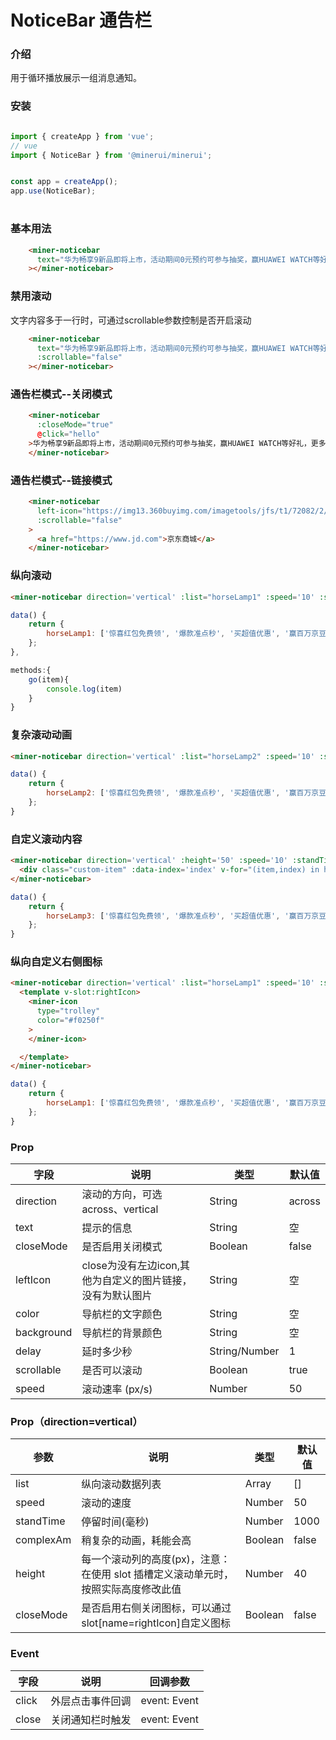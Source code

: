 # NoticeBar 通告栏

### 介绍 


用于循环播放展示一组消息通知。


### 安装

```javascript

import { createApp } from 'vue';
// vue
import { NoticeBar } from '@minerui/minerui';


const app = createApp();
app.use(NoticeBar);

```

#
### 基本用法

```html
    <miner-noticebar
      text="华为畅享9新品即将上市，活动期间0元预约可参与抽奖，赢HUAWEI WATCH等好礼，更多产品信息请持续关注！"
    ></miner-noticebar>
```
### 禁用滚动
文字内容多于一行时，可通过scrollable参数控制是否开启滚动
```html
    <miner-noticebar
      text="华为畅享9新品即将上市，活动期间0元预约可参与抽奖，赢HUAWEI WATCH等好礼，更多产品信息请持续关注！"
      :scrollable="false"
    ></miner-noticebar>
```
### 通告栏模式--关闭模式
```html
    <miner-noticebar
      :closeMode="true"
      @click="hello"
    >华为畅享9新品即将上市，活动期间0元预约可参与抽奖，赢HUAWEI WATCH等好礼，更多产品信息请持续关注！
    </miner-noticebar>
```
### 通告栏模式--链接模式
```html
    <miner-noticebar
      left-icon="https://img13.360buyimg.com/imagetools/jfs/t1/72082/2/3006/1197/5d130c8dE1c71bcd6/e48a3b60804c9775.png"
      :scrollable="false"
    >
      <a href="https://www.jd.com">京东商城</a>
    </miner-noticebar>
```

### 纵向滚动

```html
<miner-noticebar direction='vertical' :list="horseLamp1" :speed='10' :standTime='1000'  @click='go' :closeMode="true"></miner-noticebar>
```
```javascript
data() {
    return {
        horseLamp1: ['惊喜红包免费领', '爆款准点秒', '买超值优惠', '赢百万京豆'],
    };
},

methods:{
    go(item){
        console.log(item)
    }
}
```


### 复杂滚动动画

```html
<miner-noticebar direction='vertical' :list="horseLamp2" :speed='10' :standTime='2000' :complexAm='true'></miner-noticebar>
```
```javascript
data() {
    return {
        horseLamp2: ['惊喜红包免费领', '爆款准点秒', '买超值优惠', '赢百万京豆'],
    };
}
```

### 自定义滚动内容

```html
<miner-noticebar direction='vertical' :height='50' :speed='10' :standTime='1000' :list="[]"  @close='go'>
  <div class="custom-item" :data-index='index' v-for="(item,index) in horseLamp3" :key="index">{{item}}</div>
</miner-noticebar>
```
```javascript
data() {
    return {
        horseLamp3: ['惊喜红包免费领', '爆款准点秒', '买超值优惠', '赢百万京豆'],
    };
}
```


### 纵向自定义右侧图标

```html
<miner-noticebar direction='vertical' :list="horseLamp1" :speed='10' :standTime='1000' >
  <template v-slot:rightIcon>
    <miner-icon 
      type="trolley" 
      color="#f0250f"
    >
    </miner-icon>

  </template>
</miner-noticebar>
```
```javascript
data() {
    return {
        horseLamp1: ['惊喜红包免费领', '爆款准点秒', '买超值优惠', '赢百万京豆'],
    };
}
```



### Prop

| 字段       | 说明                                                       | 类型          | 默认值 |
| ---------- | ---------------------------------------------------------- | ------------- | ------ |
| direction       | 滚动的方向，可选 across、vertical                         | String        | across     |
| text       | 提示的信息                                                 | String        | 空     |
| closeMode  | 是否启用关闭模式                                           | Boolean       | false  |
| leftIcon   | close为没有左边icon,其他为自定义的图片链接，没有为默认图片 | String        | 空     |
| color      | 导航栏的文字颜色                                           | String        | 空     |
| background | 导航栏的背景颜色                                           | String        | 空     |
| delay      | 延时多少秒                                                 | String/Number | 1      |
| scrollable | 是否可以滚动                                               | Boolean       | true   |
| speed      | 滚动速率 (px/s)                                            | Number        | 50     |

### Prop（direction=vertical）

| 参数         | 说明                             | 类型   | 默认值           |
|--------------|----------------------------------|--------|------------------|
| list         | 纵向滚动数据列表               | Array | []               |
| speed        | 滚动的速度                         | Number | 50               |
| standTime         | 停留时间(毫秒) | Number | 1000                |
| complexAm | 稍复杂的动画，耗能会高     | Boolean | false |
| height          | 每一个滚动列的高度(px)，注意：在使用 slot 插槽定义滚动单元时，按照实际高度修改此值                 | Number | 40              |
| closeMode  | 是否启用右侧关闭图标，可以通过slot[name=rightIcon]自定义图标                                   | Boolean       | false  |

### Event

| 字段  | 说明             | 回调参数     |
| ----- | ---------------- | ------------ |
| click | 外层点击事件回调 | event: Event |
| close | 关闭通知栏时触发 | event: Event |